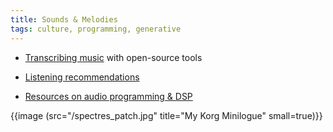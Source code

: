 ```yaml
---
title: Sounds & Melodies
tags: culture, programming, generative
---
```


- [Transcribing music](/music-transcribing) with open-source tools

- [Listening recommendations](/listening)

- [Resources on audio programming & DSP](/dsp)

{{image (src="/spectres_patch.jpg" title="My Korg Minilogue" small=true)}}
